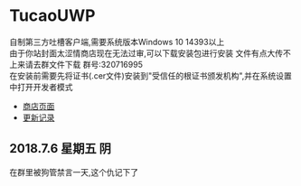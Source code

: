 # TucaoUWP
自制第三方吐槽客户端,需要系统版本Windows 10 14393以上
<br/>
由于你站封面太涩情商店现在无法过审,可以下载安装包进行安装
文件有点大传不上来请去群文件下载  群号:320716995
<br/>
在安装前需要先将证书(.cer文件)安装到"受信任的根证书颁发机构",并在系统设置中打开开发者模式

* [商店页面](https://www.microsoft.com/store/productId/9N8QM5T8DJCD)
* [更新记录](https://github.com/Sanheiii/TucaoUwp/blob/master/Tucao/Notes/UpdateLog.md)


2018.7.6 星期五 阴
----
在群里被狗管禁言一天,这个仇记下了
